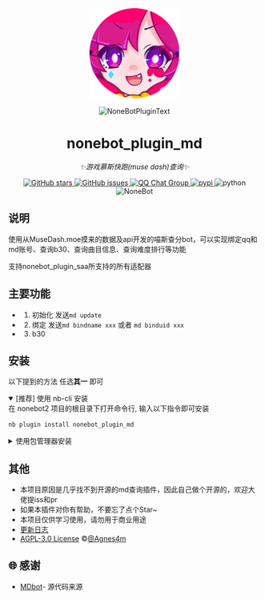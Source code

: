 <!-- markdownlint-disable MD026 MD031 MD033 MD036 MD041 MD046 MD047 MD051 -->
<div align="center">
  <img src="https://raw.githubusercontent.com/Agnes4m/nonebot_plugin_md/main/img/logo.png" width="180" height="180"  alt="AgnesDigitalLogo">
  <br>
  <p><img src="https://s2.loli.net/2022/06/16/xsVUGRrkbn1ljTD.png" width="240" alt="NoneBotPluginText"></p>
</div>

<div align="center">

# nonebot_plugin_md

_✨游戏慕斯快跑(muse dash)查询✨_

<a href="https://github.com/Agnes4m/nonebot_plugin_md/stargazers">
        <img alt="GitHub stars" src="https://img.shields.io/github/stars/Agnes4m/nonebot_plugin_md" alt="stars">
</a>
<a href="https://github.com/Agnes4m/nonebot_plugin_md/issues">
        <img alt="GitHub issues" src="https://img.shields.io/github/issues/Agnes4m/nonebot_plugin_md" alt="issues">
</a>
<a href="http://qm.qq.com/cgi-bin/qm/qr?_wv=1027&k=0u2VnosCsDG05IPlQ4SvhCTVLpWqyEqZ&authKey=zEfR1qR358aH4bksKXMwns3nNd1r395ignXLDExp2xG8ENaIzgrAd6%2FRRAo%2B8QR2&noverify=0&group_code=424506063">
        <img src="https://img.shields.io/badge/QQ%E7%BE%A4-424506063-orange?style=flat-square" alt="QQ Chat Group">
</a>
<a href="https://pypi.python.org/pypi/nonebot_plugin_md">
        <img src="https://img.shields.io/pypi/v/nonebot_plugin_md.svg" alt="pypi">

</a>
    <img src="https://img.shields.io/badge/python-3.9+-blue.svg" alt="python">
    <img src="https://img.shields.io/badge/nonebot-2.1.0+-red.svg" alt="NoneBot">

</div>

## 说明

使用从MuseDash.moe摸来的数据及api开发的喵斯查分bot，可以实现绑定qq和md账号、查询b30、查询曲目信息、查询难度排行等功能

支持nonebot_plugin_saa所支持的所有适配器

## 主要功能

- 1. 初始化 发送`md update`
- 2. 绑定 发送`md bindname xxx` 或者 `md binduid xxx`
- 3. b30

## 安装

以下提到的方法 任选**其一** 即可

<details open>
<summary>[推荐] 使用 nb-cli 安装</summary>
在 nonebot2 项目的根目录下打开命令行, 输入以下指令即可安装

```bash
nb plugin install nonebot_plugin_md
```

</details>

<details>
<summary>使用包管理器安装</summary>
在 nonebot2 项目的插件目录下, 打开命令行, 根据你使用的包管理器, 输入相应的安装命令

<details>
<summary>pip</summary>

```bash
pip install nonebot-plugin-md
```

</details>
<details>
<summary>pdm</summary>

```bash
pdm add nonebot-plugin-md
```

</details>
<details>
<summary>poetry</summary>

```bash
poetry add nonebot-plugin-md
```

</details>
<details>
<summary>conda</summary>

```bash
conda install nonebot-plugin-md
```

</details>
</details>

## 其他

- 本项目原因是几乎找不到开源的md查询插件，因此自己做个开源的，欢迎大佬提iss和pr
- 如果本插件对你有帮助，不要忘了点个Star~
- 本项目仅供学习使用，请勿用于商业用途
- [更新日志](./docs/update.md)
- [AGPL-3.0 License](https://github.com/Agnes4m/nonebot_plugin_md/blob/main/LICENSE) ©[@Agnes4m](https://github.com/Agnes4m)

## 🌐 感谢

- [MDbot](https://github.com/Doctorade/MDBot)- 源代码来源
